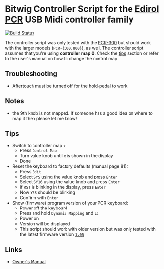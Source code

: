 # Bitwig Controller Script for the [Edirol PCR](http://www.rolandus.com/products/pcr-300/) USB Midi controller family

[![Build Status](https://travis-ci.org/klingtnet/bitwig-edirol-pcr.svg?branch=master)](https://travis-ci.org/klingtnet/bitwig-edirol-pcr)

The controller script was only tested with the [PCR-300](http://www.rolandus.com/products/pcr-300/) but should work with the larger models (`PCR-{500,800}`), as well. The controller script assumes that you're using **controller map 0**. Check the [tips](#tips) section or refer to the user's manual on how to change the control map.

## Troubleshooting

- Aftertouch must be turned off for the hold-pedal to work

## Notes

- the 9th knob is not mapped. If someone has a good idea on where to map it then please let me know!

## Tips

- Switch to controller map `x`:
    - Press `Control Map`
    - Turn value knob until `x` is shown in the display
    - Done
- Reset the keyboard to factory defaults (manual page 81):
    - Press `Edit`
    - Select `SYS` using the value knob and press `Enter`
    - Select `SY16` using the value knob and press `Enter`
    - if `RST` is blinking in the display, press `Enter`
    - Now `YES` should be blinking
    - Confirm with `Enter`
- Show (firmware) program version of your PCR keyboard:
    - Power off the keyboard
    - Press and hold `Dynamic Mapping` and `L1`
    - Power on
    - Version will be displayed
    - This script should work with older version but was only tested with the latest firmware version [`1.05`](http://roland.com/support/article/?q=downloads&p=PCR-300&id=1812363)

## Links

- [Owner's Manual](http://lib.roland.co.jp/support/en/manuals/res/1810983/PCR-300_500_800_e2.pdf)

